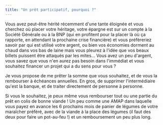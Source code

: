 ```yaml
---
title: "Un prêt participatif, pourquoi ?"
---
```


Vous avez peut-être hérité récemment d'une tante éloignée et vous cherchez où
placer votre héritage, votre épargne est sur un compte à la Société Générale ou
à la BNP (qui en profitent pour la placer là où ça rapporte, en attendant la
prochaine crise financière) et vous préfèreriez savoir par qui est utilisé
votre argent, ou bien vos économies dorment au chaud dans vos bas de laine mais
vous pleurez à l'idée que vos beaux billets puissent être attaqués par les
mites… Vous avez un peu d'argent, vous savez que vous n'en aurez pas besoin
dans l'immédiat et vous souhaitez financer un projet qui a du sens pour vous ?

Je vous propose de me prêter la somme que vous souhaitez, et de vous la
rembourser à échéances annuelles. En gros, de supprimer l'intermédiaire qu'est
la banque, et de traiter directement de personne à personne.

Si vous le souhaitez, je peux même vous rembourser tout ou une partie du prêt
en colis de bonne viande ! Un peu comme une AMAP dans laquelle vous payez en
avance les 6 prochains mois de panier de légumes de votre maraîcher préféré,
avec de la viande à la place des légumes (il faut des deux pour faire un
pot-au-feu !) et un remboursement un peu plus long.
